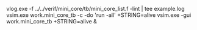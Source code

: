 vlog.exe -f ../../verif/mini_core/tb/mini_core_list.f -lint | tee example.log 
vsim.exe work.mini_core_tb -c -do 'run -all' +STRING=alive
vsim.exe -gui work.mini_core_tb  +STRING=alive &
